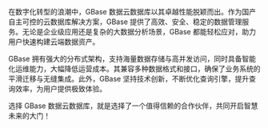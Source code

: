 在数字化转型的浪潮中，GBase 数据云数据库以其卓越性能脱颖而出。作为国产自主可控的云数据库解决方案，GBase 提供了高效、安全、稳定的数据管理服务。无论是企业级应用还是复杂的大数据分析场景，GBase 都能轻松应对，助力用户快速构建云端数据资产。

GBase 拥有强大的分布式架构，支持海量数据存储与高并发访问，同时具备智能化运维能力，大幅降低运营成本。其兼容多种数据格式和接口，确保了业务系统的平滑迁移与无缝集成。此外，GBase 坚持技术创新，不断优化查询引擎，提升查询效率，为用户提供极致体验。

选择 GBase 数据云数据库，就是选择了一个值得信赖的合作伙伴，共同开启智慧未来的大门！